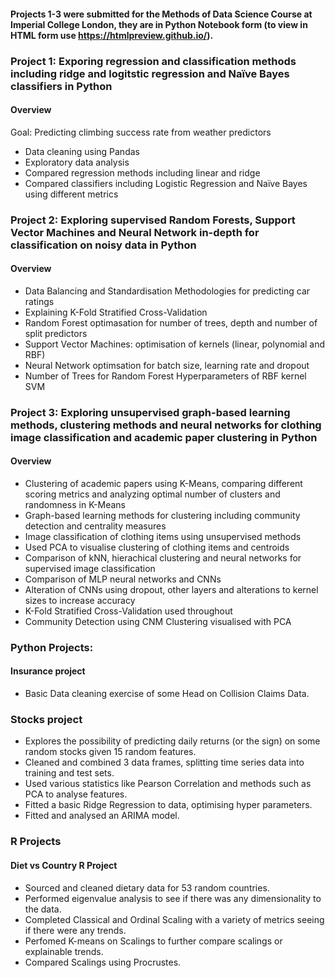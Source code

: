 
#### Projects 1-3 were submitted for the Methods of Data Science Course at Imperial College London, they are in Python Notebook form (to view in HTML form use https://htmlpreview.github.io/).

### Project 1: Exporing regression and classification methods including ridge and logitstic regression and Naïve Bayes classifiers in Python
#### Overview
Goal: Predicting climbing success rate from weather predictors
* Data cleaning using Pandas
* Exploratory data analysis
* Compared regression methods including linear and ridge
* Compared classifiers including Logistic Regression and Naïve Bayes using different metrics
	
### Project 2: Exploring supervised Random Forests, Support Vector Machines and Neural Network in-depth for classification on noisy data in Python
#### Overview
* Data Balancing and Standardisation Methodologies for predicting car ratings
* Explaining K-Fold Stratified Cross-Validation
* Random Forest optimasation for number of trees, depth and number of split predictors
* Support Vector Machines: optimisation of kernels (linear, polynomial and RBF)
* Neural Network optimsation for batch size, learning rate and dropout
* Number of Trees for Random Forest	Hyperparameters of RBF kernel SVM
	

### Project 3: Exploring unsupervised graph-based learning methods, clustering methods and neural networks for clothing image classification and academic paper clustering in Python

#### Overview

* Clustering of academic papers using K-Means, comparing different scoring metrics and analyzing optimal number of clusters and randomness in K-Means
* Graph-based learning methods for clustering including community detection and centrality measures
* Image classification of clothing items using unsupervised methods
* Used PCA to visualise clustering of clothing items and centroids
* Comparison of kNN, hierachical clustering and neural networks for supervised image classification
* Comparison of MLP neural networks and CNNs
* Alteration of CNNs using dropout, other layers and alterations to kernel sizes to increase accuracy
* K-Fold Stratified Cross-Validation used throughout
* Community Detection using CNM	Clustering visualised with PCA

### Python Projects:

#### Insurance project

* Basic Data cleaning exercise of some Head on Collision Claims Data.

### Stocks project

* Explores the possibility of predicting daily returns (or the sign) on some random stocks given 15 random features.
* Cleaned and combined 3 data frames, splitting time series data into training and test sets. 
* Used various statistics like Pearson Correlation and methods such as PCA to analyse features.
* Fitted a basic Ridge Regression to data, optimising hyper parameters.
* Fitted and analysed an ARIMA model.

### R Projects

#### Diet vs Country R Project

* Sourced and cleaned dietary data for 53 random countries.
* Performed eigenvalue analysis to see if there was any dimensionality to the data.
* Completed Classical and Ordinal Scaling with a variety of metrics seeing if there were any trends.
* Perfomed K-means on Scalings to further compare scalings or explainable trends.
* Compared Scalings using Procrustes.  


